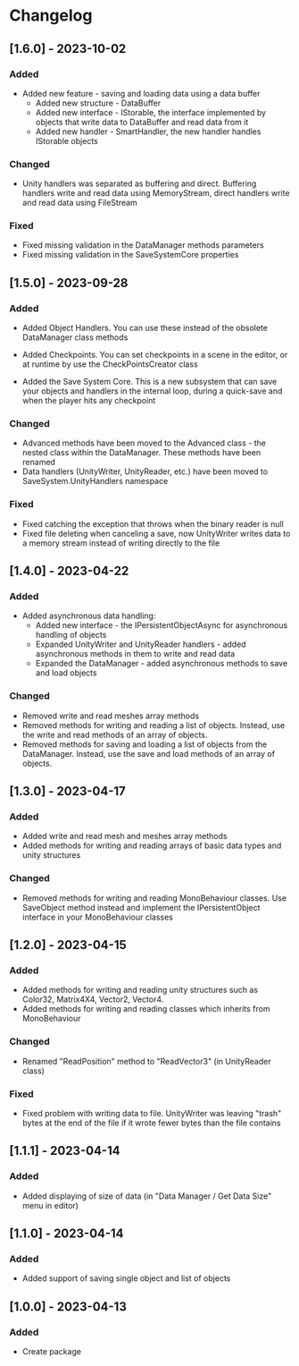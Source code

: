 # Changelog

## [1.6.0] - 2023-10-02

### Added

* Added new feature - saving and loading data using a
  data buffer
    * Added new structure - DataBuffer
    * Added new interface - IStorable, the interface implemented by objects
      that write data to DataBuffer and read data from it
    * Added new handler - SmartHandler, the new handler
      handles IStorable objects

### Changed

* Unity handlers was separated as buffering and direct.
  Buffering handlers write and read data using MemoryStream,
  direct handlers write and read data using FileStream

### Fixed

* Fixed missing validation in the DataManager methods parameters
* Fixed missing validation in the SaveSystemCore properties

## [1.5.0] - 2023-09-28

### Added

* Added Object Handlers. You can use these instead of
  the obsolete DataManager class methods

* Added Checkpoints. You can set checkpoints in a scene
  in the editor, or at runtime by use the
  CheckPointsCreator class

* Added the Save System Core. This is a new subsystem that can
  save your objects and handlers in the internal loop,
  during a quick-save and when the player hits any checkpoint

### Changed

* Advanced methods have been moved to the Advanced class -
  the nested class within the DataManager. These methods have
  been renamed
* Data handlers (UnityWriter, UnityReader, etc.)
  have been moved to SaveSystem.UnityHandlers namespace

### Fixed

* Fixed catching the exception that throws when the binary
  reader is null
* Fixed file deleting when canceling a save, now UnityWriter
  writes data to a memory stream instead of writing directly to the file

## [1.4.0] - 2023-04-22

### Added

* Added asynchronous data handling:
    * Added new interface - the IPersistentObjectAsync for
      asynchronous handling of objects
    * Expanded UnityWriter and UnityReader handlers - added
      asynchronous methods in them to write and read data
    * Expanded the DataManager - added asynchronous methods
      to save and load objects

### Changed

* Removed write and read meshes array methods
* Removed methods for writing and reading a list of objects.
  Instead, use the write and read methods of an array of objects.
* Removed methods for saving and loading a list of objects from the DataManager.
  Instead, use the save and load methods of an array of objects.

## [1.3.0] - 2023-04-17

### Added

* Added write and read mesh and meshes array methods
* Added methods for writing and reading arrays of
  basic data types and unity structures

### Changed

* Removed methods for writing and reading MonoBehaviour classes.
  Use SaveObject method instead and implement the
  IPersistentObject interface in your MonoBehaviour classes

## [1.2.0] - 2023-04-15

### Added

* Added methods for writing and reading unity
  structures such as Color32, Matrix4X4, Vector2, Vector4.
* Added methods for writing and reading classes
  which inherits from MonoBehaviour

### Changed

* Renamed "ReadPosition" method to "ReadVector3"
  (in UnityReader class)

### Fixed

* Fixed problem with writing data to file. UnityWriter
  was leaving "trash" bytes at the end of the file if it wrote
  fewer bytes than the file contains

## [1.1.1] - 2023-04-14

### Added

* Added displaying of size of data
  (in "Data Manager / Get Data Size" menu in editor)

## [1.1.0] - 2023-04-14

### Added

* Added support of saving single object and list
  of objects

## [1.0.0] - 2023-04-13

### Added

* Create package